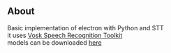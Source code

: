 ## About
Basic implementation of electron with Python and STT  
it uses [Vosk Speech Recognition Toolkit](https://github.com/alphacep/vosk-api/tree/master)  
models can be downloaded [here](https://alphacephei.com/vosk/models)  